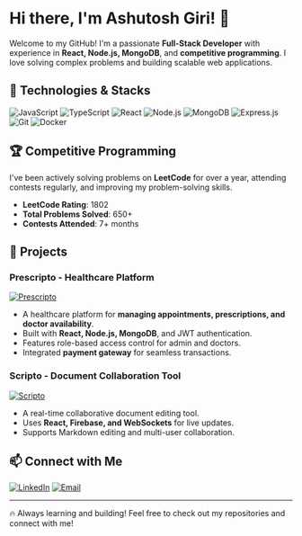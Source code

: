 # Hi there, I'm Ashutosh Giri! 👋

Welcome to my GitHub! I'm a passionate **Full-Stack Developer** with experience in **React, Node.js, MongoDB**, and **competitive programming**. I love solving complex problems and building scalable web applications.

## 🚀 Technologies & Stacks

![JavaScript](https://img.shields.io/badge/JavaScript-F7DF1E?style=for-the-badge&logo=javascript&logoColor=black)
![TypeScript](https://img.shields.io/badge/TypeScript-007ACC?style=for-the-badge&logo=typescript&logoColor=white)
![React](https://img.shields.io/badge/React-20232A?style=for-the-badge&logo=react&logoColor=61DAFB)
![Node.js](https://img.shields.io/badge/Node.js-43853D?style=for-the-badge&logo=node.js&logoColor=white)
![MongoDB](https://img.shields.io/badge/MongoDB-4EA94B?style=for-the-badge&logo=mongodb&logoColor=white)
![Express.js](https://img.shields.io/badge/Express.js-404D59?style=for-the-badge)
![Git](https://img.shields.io/badge/Git-F05032?style=for-the-badge&logo=git&logoColor=white)
![Docker](https://img.shields.io/badge/Docker-2496ED?style=for-the-badge&logo=docker&logoColor=white)

## 🏆 Competitive Programming

I've been actively solving problems on **LeetCode** for over a year, attending contests regularly, and improving my problem-solving skills.

- **LeetCode Rating**: 1802
- **Total Problems Solved**: 650+
- **Contests Attended**: 7+ months

## 💼 Projects

### **Prescripto - Healthcare Platform**
[![Prescripto](https://img.shields.io/badge/Project-Prescripto-blue)](https://github.com/your-prescripto-repo)
- A healthcare platform for **managing appointments, prescriptions, and doctor availability**.
- Built with **React, Node.js, MongoDB**, and JWT authentication.
- Features role-based access control for admin and doctors.
- Integrated **payment gateway** for seamless transactions.

### **Scripto - Document Collaboration Tool**
[![Scripto](https://img.shields.io/badge/Project-Scripto-green)](https://github.com/your-scripto-repo)
- A real-time collaborative document editing tool.
- Uses **React, Firebase, and WebSockets** for live updates.
- Supports Markdown editing and multi-user collaboration.

## 📫 Connect with Me

[![LinkedIn](https://img.shields.io/badge/LinkedIn-0A66C2?style=for-the-badge&logo=linkedin&logoColor=white)](https://www.linkedin.com/in/your-linkedin-profile)
[![Email](https://img.shields.io/badge/Email-D14836?style=for-the-badge&logo=gmail&logoColor=white)](mailto:your-email@example.com)

---

🔥 Always learning and building! Feel free to check out my repositories and connect with me!
